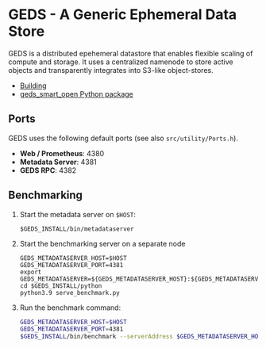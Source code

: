 # GEDS - A Generic Ephemeral Data Store

GEDS is a distributed epehemeral datastore that enables flexible scaling of compute and storage. It uses a centralized namenode to store active objects and transparently integrates into S3-like object-stores.

- [Building](doc/BUILDING.md)
- [geds_smart_open Python package](src/python/geds_smart_open/README.md)

## Ports

GEDS uses the following default ports (see also `src/utility/Ports.h`).
- **Web / Prometheus**: 4380
- **Metadata Server**: 4381
- **GEDS RPC**: 4382

## Benchmarking

1. Start the metadata server on `$HOST`:
   ```
   $GEDS_INSTALL/bin/metadataserver
   ```
2. Start the benchmarking server on a separate node
   ```
   GEDS_METADATASERVER_HOST=$HOST
   GEDS_METADATASERVER_PORT=4381
   export GEDS_METADATASERVER=${GEDS_METADATASERVER_HOST}:${GEDS_METADATASERVER_PORT}
   cd $GEDS_INSTALL/python
   python3.9 serve_benchmark.py
   ```
3. Run the benchmark command:
   ```bash
   GEDS_METADATASERVER_HOST=$HOST
   GEDS_METADATASERVER_PORT=4381
   $GEDS_INSTALL/bin/benchmark --serverAddress $GEDS_METADATASERVER_HOST --serverPort $GEDS_METADATASERVER_PORT --outputFile output.csv
   ```

